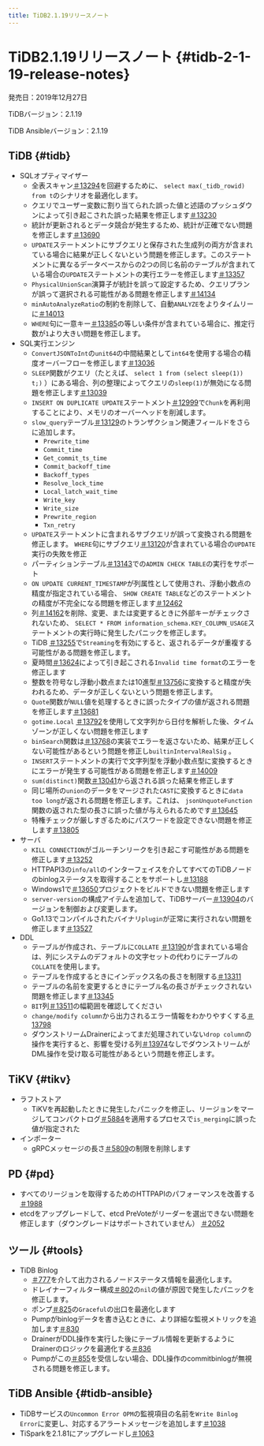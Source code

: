```yaml
---
title: TiDB2.1.19リリースノート
---
```


# TiDB2.1.19リリースノート {#tidb-2-1-19-release-notes}

発売日：2019年12月27日

TiDBバージョン：2.1.19

TiDB Ansibleバージョン：2.1.19

## TiDB {#tidb}

-   SQLオプティマイザー
    -   全表スキャン[＃13294](https://github.com/pingcap/tidb/pull/13294)を回避するために、 `select max(_tidb_rowid) from t`のシナリオを最適化します。
    -   クエリでユーザー変数に割り当てられた誤った値と述語のプッシュダウンによって引き起こされた誤った結果を修正します[＃13230](https://github.com/pingcap/tidb/pull/13230)
    -   統計が更新されるとデータ競合が発生するため、統計が正確でない問題を修正します[＃13690](https://github.com/pingcap/tidb/pull/13690)
    -   `UPDATE`ステートメントにサブクエリと保存された生成列の両方が含まれている場合に結果が正しくないという問題を修正します。このステートメントに異なるデータベースからの2つの同じ名前のテーブルが含まれている場合の`UPDATE`ステートメントの実行エラーを修正します[＃13357](https://github.com/pingcap/tidb/pull/13357)
    -   `PhysicalUnionScan`演算子が統計を誤って設定するため、クエリプランが誤って選択される可能性がある問題を修正します[＃14134](https://github.com/pingcap/tidb/pull/14134)
    -   `minAutoAnalyzeRatio`の制約を削除して、自動`ANALYZE`をよりタイムリーに[＃14013](https://github.com/pingcap/tidb/pull/14013)
    -   `WHERE`句に一意キー[＃13385](https://github.com/pingcap/tidb/pull/13385)の等しい条件が含まれている場合に、推定行数が`1`より大きい問題を修正します。
-   SQL実行エンジン
    -   `ConvertJSONToInt`の`unit64`の中間結果として`int64`を使用する場合の精度オーバーフローを修正します[＃13036](https://github.com/pingcap/tidb/pull/13036)
    -   `SLEEP`関数がクエリ（たとえば、 `select 1 from (select sleep(1)) t;)` ）にある場合、列の整理によってクエリの`sleep(1)`が無効になる問題を修正します[＃13039](https://github.com/pingcap/tidb/pull/13039)
    -   `INSERT ON DUPLICATE UPDATE`ステートメント[＃12999](https://github.com/pingcap/tidb/pull/12999)で`Chunk`を再利用することにより、メモリのオーバーヘッドを削減します。
    -   `slow_query`テーブル[＃13129](https://github.com/pingcap/tidb/pull/13129)のトランザクション関連フィールドをさらに追加します。
        -   `Prewrite_time`
        -   `Commit_time`
        -   `Get_commit_ts_time`
        -   `Commit_backoff_time`
        -   `Backoff_types`
        -   `Resolve_lock_time`
        -   `Local_latch_wait_time`
        -   `Write_key`
        -   `Write_size`
        -   `Prewrite_region`
        -   `Txn_retry`
    -   `UPDATE`ステートメントに含まれるサブクエリが誤って変換される問題を修正します。 `WHERE`句にサブクエリ[＃13120](https://github.com/pingcap/tidb/pull/13120)が含まれている場合の`UPDATE`実行の失敗を修正
    -   パーティションテーブル[＃13143](https://github.com/pingcap/tidb/pull/13143)での`ADMIN CHECK TABLE`の実行をサポート
    -   `ON UPDATE CURRENT_TIMESTAMP`が列属性として使用され、浮動小数点の精度が指定されている場合、 `SHOW CREATE TABLE`などのステートメントの精度が不完全になる問題を修正します[＃12462](https://github.com/pingcap/tidb/pull/12462)
    -   列[＃14162](https://github.com/pingcap/tidb/pull/14162)を削除、変更、または変更するときに外部キーがチェックされないため、 `SELECT * FROM information_schema.KEY_COLUMN_USAGE`ステートメントの実行時に発生したパニックを修正します。
    -   TiDB [＃13255](https://github.com/pingcap/tidb/pull/13255)で`Streaming`を有効にすると、返されるデータが重複する可能性がある問題を修正します。
    -   夏時間[＃13624](https://github.com/pingcap/tidb/pull/13624)によって引き起こされる`Invalid time format`のエラーを修正します
    -   整数を符号なし浮動小数点または10進型[＃13756](https://github.com/pingcap/tidb/pull/13756)に変換すると精度が失われるため、データが正しくないという問題を修正します。
    -   `Quote`関数が`NULL`値を処理するときに誤ったタイプの値が返される問題を修正します[＃13681](https://github.com/pingcap/tidb/pull/13681)
    -   `gotime.Local` [＃13792](https://github.com/pingcap/tidb/pull/13792)を使用して文字列から日付を解析した後、タイムゾーンが正しくない問題を修正します
    -   `binSearch`関数は[＃13768](https://github.com/pingcap/tidb/pull/13768)の実装でエラーを返さないため、結果が正しくない可能性があるという問題を修正し`builtinIntervalRealSig` 。
    -   `INSERT`ステートメントの実行で文字列型を浮動小数点型に変換するときにエラーが発生する可能性がある問題を修正します[＃14009](https://github.com/pingcap/tidb/pull/14009)
    -   `sum(distinct)`関数[＃13041](https://github.com/pingcap/tidb/pull/13041)から返される誤った結果を修正します
    -   同じ場所の`union`のデータをマージされた`CAST`に変換するときに`data too long`が返される問題を修正します。これは、 `jsonUnquoteFunction`関数の返された型の長さに誤った値が与えられるためです[＃13645](https://github.com/pingcap/tidb/pull/13645)
    -   特権チェックが厳しすぎるためにパスワードを設定できない問題を修正します[＃13805](https://github.com/pingcap/tidb/pull/13805)
-   サーバ
    -   `KILL CONNECTION`がゴルーチンリークを引き起こす可能性がある問題を修正します[＃13252](https://github.com/pingcap/tidb/pull/13252)
    -   HTTPAPI3の`info/all`のインターフェイスを介してすべてのTiDBノードのbinlogステータスを取得することをサポートし[＃13188](https://github.com/pingcap/tidb/pull/13188)
    -   Windows1で[＃13650](https://github.com/pingcap/tidb/pull/13650)プロジェクトをビルドできない問題を修正します
    -   `server-version`の構成アイテムを追加して、TiDBサーバー[＃13904](https://github.com/pingcap/tidb/pull/13904)のバージョンを制御および変更します。
    -   Go1.13でコンパイルされたバイナリ`plugin`が正常に実行されない問題を修正します[＃13527](https://github.com/pingcap/tidb/pull/13527)
-   DDL
    -   テーブルが作成され、テーブルに`COLLATE` [＃13190](https://github.com/pingcap/tidb/pull/13190)が含まれている場合は、列にシステムのデフォルトの文字セットの代わりにテーブルの`COLLATE`を使用します。
    -   テーブルを作成するときにインデックス名の長さを制限する[＃13311](https://github.com/pingcap/tidb/pull/13311)
    -   テーブルの名前を変更するときにテーブル名の長さがチェックされない問題を修正します[＃13345](https://github.com/pingcap/tidb/pull/13345)
    -   `BIT`列[＃13511](https://github.com/pingcap/tidb/pull/13511)の幅範囲を確認してください
    -   `change/modify column`から出力されるエラー情報をわかりやすくする[＃13798](https://github.com/pingcap/tidb/pull/13798)
    -   ダウンストリームDrainerによってまだ処理されていない`drop column`の操作を実行すると、影響を受ける列[＃13974](https://github.com/pingcap/tidb/pull/13974)なしでダウンストリームがDML操作を受け取る可能性があるという問題を修正します。

## TiKV {#tikv}

-   ラフトストア
    -   TiKVを再起動したときに発生したパニックを修正し、リージョンをマージしてコンパクトログ[＃5884](https://github.com/tikv/tikv/pull/5884)を適用するプロセスで`is_merging`に誤った値が指定された
-   インポーター
    -   gRPCメッセージの長さ[＃5809](https://github.com/tikv/tikv/pull/5809)の制限を削除します

## PD {#pd}

-   すべてのリージョンを取得するためのHTTPAPIのパフォーマンスを改善する[＃1988](https://github.com/pingcap/pd/pull/1988)
-   etcdをアップグレードして、etcd PreVoteがリーダーを選出できない問題を修正します（ダウングレードはサポートされていません） [＃2052](https://github.com/pingcap/pd/pull/2052)

## ツール {#tools}

-   TiDB Binlog
    -   [＃777](https://github.com/pingcap/tidb-binlog/pull/777)を介して出力されるノードステータス情報を最適化します。
    -   ドレイナーフィルター構成[＃802](https://github.com/pingcap/tidb-binlog/pull/802)の`nil`の値が原因で発生したパニックを修正します。
    -   ポンプ[＃825](https://github.com/pingcap/tidb-binlog/pull/825)の`Graceful`の出口を最適化します
    -   Pumpがbinlogデータを書き込むときに、より詳細な監視メトリックを追加します[＃830](https://github.com/pingcap/tidb-binlog/pull/830)
    -   DrainerがDDL操作を実行した後にテーブル情報を更新するようにDrainerのロジックを最適化する[＃836](https://github.com/pingcap/tidb-binlog/pull/836)
    -   Pumpがこの[＃855](https://github.com/pingcap/tidb-binlog/pull/855)を受信しない場合、DDL操作のcommitbinlogが無視される問題を修正します。

## TiDB Ansible {#tidb-ansible}

-   TiDBサービスの`Uncommon Error OPM`の監視項目の名前を`Write Binlog Error`に変更し、対応するアラートメッセージを追加します[＃1038](https://github.com/pingcap/tidb-ansible/pull/1038)
-   TiSparkを2.1.81にアップグレードし[＃1063](https://github.com/pingcap/tidb-ansible/pull/1063)
